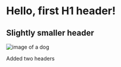 # Hello, first H1 header! #
## Slightly smaller header ##
![image of a dog](https://cdn.britannica.com/79/232779-050-6B0411D7/German-Shepherd-dog-Alsatian.jpg)



Added two headers
